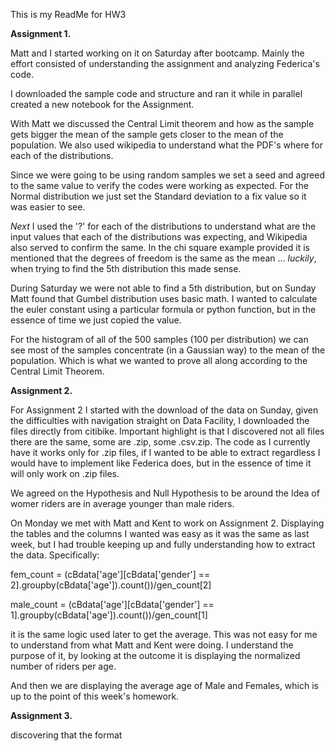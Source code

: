 This is my ReadMe for HW3

__Assignment 1.__

Matt and I started working on it on Saturday after bootcamp.   Mainly the effort consisted of understanding the assignment and analyzing Federica's code.

I downloaded the sample code and structure and ran it while in parallel created a new notebook for the Assignment. 

With Matt we discussed the Central Limit theorem and how as the sample gets bigger the mean of the sample gets closer to the mean of the population. We also used wikipedia to understand what the PDF's where for each of the distributions. 

Since we were going to be using random samples we set a seed and agreed to the same value to verify the codes were working as expected. For the Normal distribution we just set the Standard deviation to a fix value so it was easier to see. 

_Next_ I used the '?' for each of the distributions to understand what are the input values that each of the distributions was expecting, and Wikipedia also served to confirm the same.   In the chi square example provided it is mentioned that the degrees of freedom is the same as the mean ... _luckily_, when trying to find the 5th distribution this made sense.

During Saturday we were not able to find a 5th distribution, but on Sunday Matt found that Gumbel distribution uses basic math. I wanted to calculate the euler constant using a particular formula or python function, but in the essence of time we just copied the value. 

For the histogram of all of the 500 samples (100 per distribution) we can see most of the samples concentrate (in a Gaussian way) to the mean of the population. Which is what we wanted to prove all along according to the Central Limit Theorem.

__Assignment 2.__

For Assignment 2 I started with the download of the data on Sunday, given the difficulties with navigation straight on Data Facility, I downloaded the files directly from citibike. Important highlight is that I discovered not all files there are the same, some are .zip, some .csv.zip. The code as I currently have it works only for .zip files, if I wanted to be able to extract regardless I would have to implement like Federica does, but in the essence of time it will only work on .zip files. 

We agreed on the Hypothesis and Null Hypothesis to be around the Idea of womer riders are in average younger than male riders. 

On Monday we met with Matt and Kent to work on Assignment 2. Displaying the tables and the columns I wanted was easy as it was the same as last week, but I had trouble keeping up and fully understanding how to extract the data. Specifically: 

fem_count = (cBdata['age'][cBdata['gender'] == 2].groupby(cBdata['age']).count())/gen_count[2]

male_count = (cBdata['age'][cBdata['gender'] == 1].groupby(cBdata['age']).count())/gen_count[1]

it is the same logic used later to get the average.  This was not easy for me to understand from what Matt and Kent were doing.  I understand the purpose of it, by looking at the outcome it is displaying the normalized number of riders per age. 

And then we are displaying the average age of Male and Females, which is up to the point of this week's homework.

__Assignment 3.__



discovering that the format
